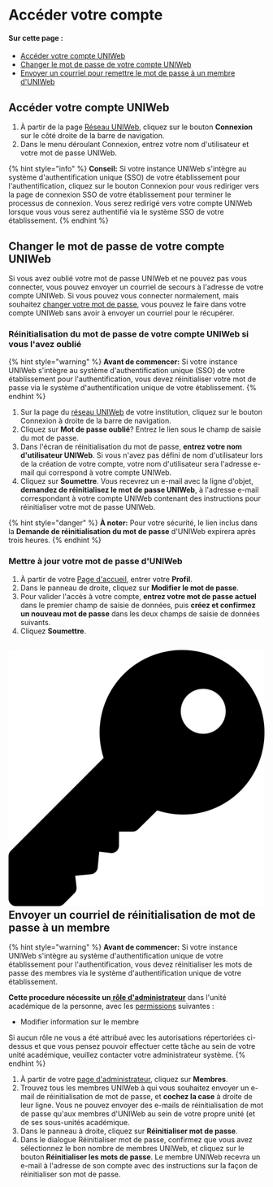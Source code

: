 # Accéder votre compte

#### Sur cette page :

* [Accéder votre compte UNIWeb](account-login.md#logging-in-to-your-uniweb-account)
* [Changer le mot de passe de votre compte UNIWeb](account-login.md#changing-your-uniweb-account-password)
* [Envoyer un courriel pour remettre le mot de passe à un membre d'UNIWeb](account-login.md#sending-a-password-reset-email-to-a-uniweb-member)

## Accéder votre compte UNIWeb

1. À partir de la page [Réseau UNIWeb](../../navigating-uniweb/the-network-page.md), cliquez sur le bouton **Connexion** sur le côté droite de la barre de navigation. 
2. Dans le menu déroulant Connexion, entrez votre nom d'utilisateur et votre mot de passe UNIWeb.

{% hint style="info" %}
**Conseil:** Si votre instance UNIWeb s'intègre au système d'authentification unique \(SSO\) de votre établissement pour l'authentification, cliquez sur le bouton Connexion pour vous rediriger vers la page de connexion SSO de votre établissement pour terminer le processus de connexion. Vous serez redirigé vers votre compte UNIWeb lorsque vous vous serez authentifié via le système SSO de votre établissement.
{% endhint %}

## Changer le mot de passe de votre compte UNIWeb

Si vous avez oublié votre mot de passe UNIWeb et ne pouvez pas vous connecter, vous pouvez envoyer un courriel de secours à l'adresse de votre compte UNIWeb. Si vous pouvez vous connecter normalement, mais souhaitez [changer votre mot de passe](account-login.md#updating-your-uniweb-account-password), vous pouvez le faire dans votre compte UNIWeb sans avoir à envoyer un courriel pour le récupérer.

### Réinitialisation du mot de passe de votre compte UNIWeb si vous l'avez oublié

{% hint style="warning" %}
**Avant de commencer:** Si votre instance UNIWeb s'intègre au système d'authentification unique \(SSO\) de votre établissement pour l'authentification, vous devez réinitialiser votre mot de passe via le système d'authentification unique de votre établissement.
{% endhint %}

1. Sur la page du [réseau UNIWeb](../../navigating-uniweb/the-network-page.md) de votre institution, cliquez sur le bouton Connexion à droite de la barre de navigation.
2. Cliquez sur **Mot de passe oublié**? Entrez le lien sous le champ de saisie du mot de passe.
3. Dans l'écran de réinitialisation du mot de passe, **entrez votre nom d'utilisateur UNIWeb**. Si vous n'avez pas défini de nom d'utilisateur lors de la création de votre compte, votre nom d'utilisateur sera l'adresse e-mail qui correspond à votre compte UNIWeb.
4. Cliquez sur **Soumettre**. Vous recevrez un e-mail avec la ligne d'objet, **demandez de réinitialisez le mot de passe UNIWeb**, à l'adresse e-mail correspondant à votre compte UNIWeb contenant des instructions pour réinitialiser votre mot de passe UNIWeb.

{% hint style="danger" %}
**À noter:** Pour votre sécurité, le lien inclus dans la **Demande de réinitialisation du mot de passe** d'UNIWeb expirera après trois heures.
{% endhint %}

### Mettre à jour votre mot de passe d'UNIWeb 

1. À partir de votre [Page d'accueil](../../navigating-uniweb/the-home-page.md), entrer votre **Profil**.
2. Dans le panneau de droite, cliquez sur **Modifier le mot de passe**.
3. Pour valider l'accès à votre compte, **entrez votre mot de passe actuel** dans le premier champ de saisie de données, puis **créez et confirmez un nouveau mot de passe** dans les deux champs de saisie de données suivants.
4. Cliquez **Soumettre**.

## ![](../../.gitbook/assets/key%20%281%29.svg) Envoyer un courriel de réinitialisation de mot de passe à un membre 

{% hint style="warning" %}
**Avant de commencer:** Si votre instance UNIWeb s'intègre au système d'authentification unique de votre établissement pour l'authentification, vous devez réinitialiser les mots de passe des membres via le système d'authentification unique de votre établissement.

**Cette procedure nécessite un**[ **rôle d'administrateur**](../access-control/managing-administrator-roles-and-permissions.md) dans l'unité académique de la personne, avec les [permissions](../access-control/managing-administrator-roles-and-permissions.md#administrator-permissions) suivantes :

* Modifier information sur le membre

Si aucun rôle ne vous a été attribué avec les autorisations répertoriées ci-dessus et que vous pensez pouvoir effectuer cette tâche au sein de votre unité académique, veuillez contacter votre administrateur système.
{% endhint %}

1. À partir de votre [page d'administrateur](../../navigating-uniweb/the-administration-page.md), cliquez sur **Membres**.
2. Trouvez tous les membres UNIWeb à qui vous souhaitez envoyer un e-mail de réinitialisation de mot de passe, et **cochez la case** à droite de leur ligne. Vous ne pouvez envoyer des e-mails de réinitialisation de mot de passe qu'aux membres d'UNIWeb au sein de votre propre unité \(et de ses sous-unités académique.
3. Dans le panneau à droite, cliquez sur **Réinitialiser mot de passe**.
4. Dans le dialogue Réinitialiser mot de passe, confirmez que vous avez sélectionnez le bon nombre de membres UNIWeb, et cliquez sur le bouton **Réinitialiser les mots de passe**. Le membre UNIWeb recevra un e-mail à l'adresse de son compte avec des instructions sur la façon de réinitialiser son mot de passe.

